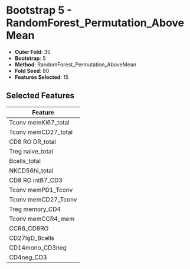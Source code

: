 # Bootstrap 5 - RandomForest_Permutation_AboveMean

- **Outer Fold**: 35
- **Bootstrap**: 5
- **Method**: RandomForest_Permutation_AboveMean
- **Fold Seed**: 80
- **Features Selected**: 15

## Selected Features

| Feature |
|---------|
| Tconv memKi67_total |
| Tconv memCD27_total |
| CD8 RO DR_total |
| Treg naive_total |
| Bcells_total |
| NKCD56hi_total |
| CD8 RO intB7_CD3 |
| Tconv memPD1_Tconv |
| Tconv memCD27_Tconv |
| Treg memory_CD4 |
| Tconv memCCR4_mem |
| CCR6_CD8RO |
| CD27IgD_Bcells |
| CD14mono_CD3neg |
| CD4neg_CD3 |
